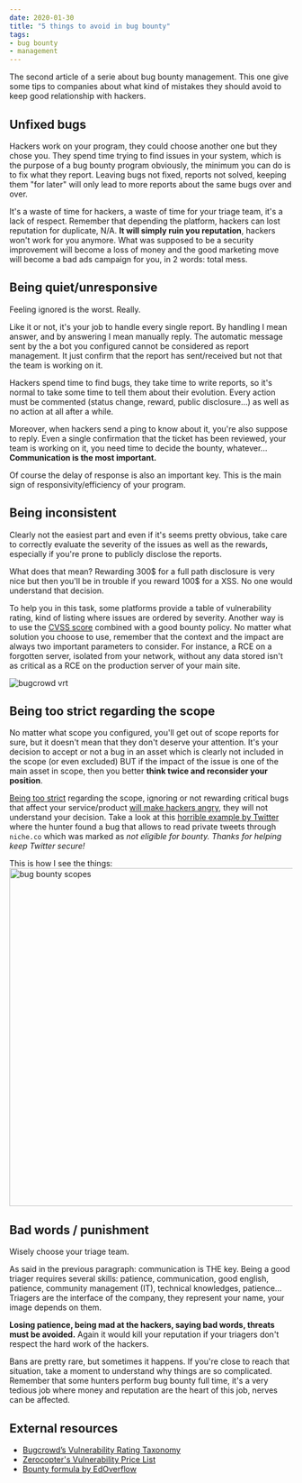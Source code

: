 ```yaml
---
date: 2020-01-30
title: "5 things to avoid in bug bounty"
tags:
- bug bounty
- management
---
```

The second article of a serie about bug bounty management.
This one give some tips to companies about what kind of mistakes they should avoid to keep good relationship with hackers.
<!--more-->


## Unfixed bugs

Hackers work on your program, they could choose another one but they chose you.
They spend time trying to find issues in your system, which is the purpose of a bug bounty program obviously, the minimum you can do is to fix what they report.
Leaving bugs not fixed, reports not solved, keeping them "for later" will only lead to more reports about the same bugs over and over.  

It's a waste of time for hackers, a waste of time for your triage team, it's a lack of respect.
Remember that depending the platform, hackers can lost reputation for duplicate, N/A.
**It will simply ruin you reputation**, hackers won't work for you anymore.
What was supposed to be a security improvement will become a loss of money and the good marketing move will become a bad ads campaign for you, in 2 words: total mess.


## Being quiet/unresponsive

Feeling ignored is the worst. Really.

Like it or not, it's your job to handle every single report.
By handling I mean answer, and by answering I mean manually reply.
The automatic message sent by the a bot you configured cannot be considered as report management.
It just confirm that the report has sent/received but not that the team is working on it.

Hackers spend time to find bugs, they take time to write reports, so it's normal to take some time to tell them about their evolution.
Every action must be commented (status change, reward, public disclosure...) as well as no action at all after a while.

Moreover, when hackers send a ping to know about it, you're also suppose to reply.
Even a single confirmation that the ticket has been reviewed, your team is working on it, you need time to decide the bounty, whatever...
**Communication is the most important.**

Of course the delay of response is also an important key.
This is the main sign of responsivity/efficiency of your program.


## Being inconsistent

Clearly not the easiest part and even if it's seems pretty obvious, take care to correctly evaluate the severity of the issues as well as the rewards, especially if you're prone to publicly disclose the reports.

What does that mean?
Rewarding 300$ for a full path disclosure is very nice but then you'll be in trouble if you reward 100$ for a XSS.
No one would understand that decision.

To help you in this task, some platforms provide a table of vulnerability rating, kind of listing where issues are ordered by severity.
Another way is to use the [CVSS score](https://www.first.org/cvss/calculator/3.0) combined with a good bounty policy.
No matter what solution you choose to use, remember that the context and the impact are always two important parameters to consider.
For instance, a RCE on a forgotten server, isolated from your network, without any data stored isn't as critical as a RCE on the production server of your main site.

<img src="/images/bugcrowd-vrt.jpg" alt="bugcrowd vrt" />


## Being too strict regarding the scope

No matter what scope you configured, you'll get out of scope reports for sure, but it doesn't mean that they don't deserve your attention.
It's your decision to accept or not a bug in an asset which is clearly not included in the scope (or even excluded) BUT if the impact of the issue is one of the main asset in scope, then you better **think twice and reconsider your position**.

<u>Being too strict</u> regarding the scope, ignoring or not rewarding critical bugs that affect your service/product <u>will make hackers angry</u>, they will not understand your decision.
Take a look at this [horrible example by Twitter](https://hackerone.com/reports/273698) where the hunter found a bug that allows to read private tweets through `niche.co` which was marked as <i>not eligible for bounty. Thanks for helping keep Twitter secure!</i>

This is how I see the things:  
<img src="/images/bugbounty-scopes.jpg" alt="bug bounty scopes" width="600" />


## Bad words / punishment

Wisely choose your triage team.

As said in the previous paragraph: communication is THE key.
Being a good triager requires several skills: patience, communication, good english, patience, community management (IT), technical knowledges, patience...
Triagers are the interface of the company, they represent your name, your image depends on them.

**Losing patience, being mad at the hackers, saying bad words, threats must be avoided.**
Again it would kill your reputation if your triagers don't respect the hard work of the hackers.

Bans are pretty rare, but sometimes it happens.
If you're close to reach that situation, take a moment to understand why things are so complicated.
Remember that some hunters perform bug bounty full time, it's a very tedious job where money and reputation are the heart of this job, nerves can be affected.


## External resources

- [Bugcrowd’s Vulnerability Rating Taxonomy](https://bugcrowd.com/vulnerability-rating-taxonomy)
- [Zerocopter's Vulnerability Price List](https://www.zerocopter.com/vulnerability-price-list)
- [Bounty formula by EdOverflow](https://github.com/EdOverflow/bounty-formula)
